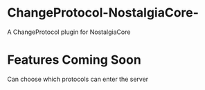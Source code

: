 # ChangeProtocol-NostalgiaCore-
A ChangeProtocol plugin for NostalgiaCore

# Features Coming Soon
Can choose which protocols can enter the server 
